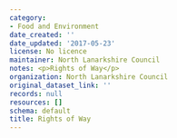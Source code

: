```yaml
---
category:
- Food and Environment
date_created: ''
date_updated: '2017-05-23'
license: No licence
maintainer: North Lanarkshire Council
notes: <p>Rights of Way</p>
organization: North Lanarkshire Council
original_dataset_link: ''
records: null
resources: []
schema: default
title: Rights of Way
---
```

